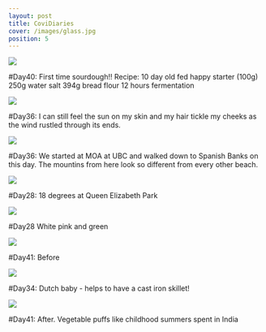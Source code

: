 ```yaml
---
layout: post
title: CoviDiaries
cover: /images/glass.jpg
position: 5
---
```



<div class="photo">
  <img src="/images/wholewh.jpg"/>
  <p>#Day40: First time sourdough!! 
    Recipe: 10 day old fed happy starter (100g) 
    250g water 
    salt 
    394g bread flour 
    12 hours fermentation </p>
</div>

<div class="photo">
   <div class="left">
    <img src="/images/wreck.jpg"/>
    <p>#Day36: I can still feel the sun on my skin and my hair tickle my cheeks as the wind rustled through its ends.</p>
   </div>
   <div class="right">
    <img src="/images/spanb.jpg"/>
    <p>#Day36: We started at MOA at UBC and walked down to Spanish Banks on this day. The mountins from here look so different from every other beach.</p>
   </div>
  </div>
  
  <div class="photo">
   <div class="left">
    <img src="/images/QueenE1.jpg"/>
    <p>#Day28: 18 degrees at Queen Elizabeth Park</p>
   </div>
   <div class="right">
    <img src="/images/QueenE2.jpg"/>
    <p>#Day28 White pink and green</p>
   </div>
  </div>
<div class="photo">
  <img src="/images/vegpuffs1.jpg"/>
  <p>#Day41: Before </p>
</div>

<div class="photo">
  <img src="/images/dutch.jpg"/>
  <p>#Day34: Dutch baby - helps to have a cast iron skillet! </p>
</div>

<div class="photo">
  <img src="/images/vegpuffs2.jpg"/>
  <p>#Day41: After. Vegetable puffs like childhood summers spent in India</p>
</div>
